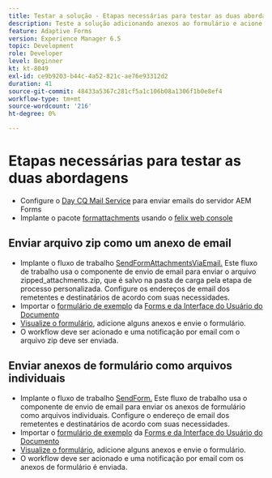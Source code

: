 ```yaml
---
title: Testar a solução - Etapas necessárias para testar as duas abordagens
description: Teste a solução adicionando anexos ao formulário e acione o fluxo de trabalho para enviar o email.
feature: Adaptive Forms
version: Experience Manager 6.5
topic: Development
role: Developer
level: Beginner
kt: kt-8049
exl-id: ce9b9203-b44c-4a52-821c-ae76e93312d2
duration: 41
source-git-commit: 48433a5367c281cf5a1c106b08a1306f1b0e8ef4
workflow-type: tm+mt
source-wordcount: '216'
ht-degree: 0%

---
```


# Etapas necessárias para testar as duas abordagens

* Configure o [Day CQ Mail Service](https://experienceleague.adobe.com/docs/experience-manager-65/administering/operations/notification.html?lang=en#configuring-the-mail-service) para enviar emails do servidor AEM Forms
* Implante o pacote [formattachments](assets/formattachments.formattachments.core-1.0-SNAPSHOT.jar) usando o [felix web console](http://localhost:4502/system/console/bundles)

## Enviar arquivo zip como um anexo de email



* Implante o fluxo de trabalho [SendFormAttachmentsViaEmail.](assets/zipped-form-attachments-model.zip) Este fluxo de trabalho usa o componente de envio de email para enviar o arquivo zipped_attachments.zip, que é salvo na pasta de carga pela etapa de processo personalizada. Configure os endereços de email dos remetentes e destinatários de acordo com suas necessidades.
* Importar o [formulário de exemplo](assets/zip-form-attachments-form.zip) da [Forms e da Interface do Usuário do Documento](http://localhost:4502/aem/forms.html/content/dam/formsanddocuments)
* [Visualize o formulário](http://localhost:4502/content/dam/formsanddocuments/zippformattachments/jcr:content?wcmmode=disabled), adicione alguns anexos e envie o formulário.
* O workflow deve ser acionado e uma notificação por email com o arquivo zip deve ser enviada.

## Enviar anexos de formulário como arquivos individuais

* Implante o fluxo de trabalho [SendForm.](assets/send-form-attachments-model.zip) Este fluxo de trabalho usa o componente de envio de email para enviar os anexos de formulário como arquivos individuais. Configure o endereço de email dos remetentes e destinatários de acordo com suas necessidades.
* Importar o [formulário de exemplo](assets/send-list-attachments-form.zip) da [Forms e da Interface do Usuário do Documento](http://localhost:4502/aem/forms.html/content/dam/formsanddocuments)
* [Visualize o formulário](http://localhost:4502/content/dam/formsanddocuments/sendlistofattachments/jcr:content?wcmmode=disabled), adicione alguns anexos e envie o formulário.
* O workflow deve ser acionado e uma notificação por email com os anexos de formulário é enviada.
